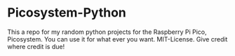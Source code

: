 # Picosystem-Python
This a repo for my random python projects for the Raspberry Pi Pico, Picosystem.
You can use it for what ever you want. MIT-License. Give credit where credit is due!
